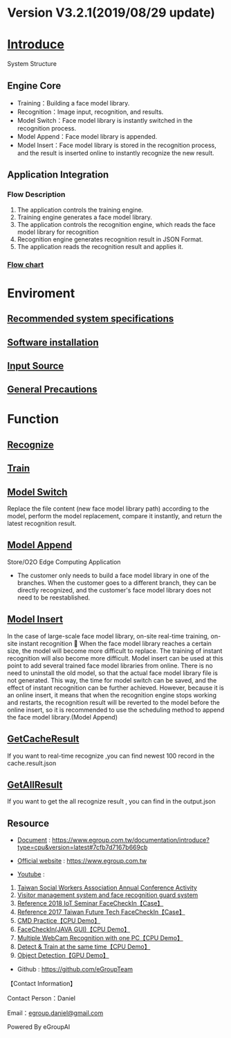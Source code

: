 # Version V3.2.1(2019/08/29 update)

# [Introduce](https://www.egroup.com.tw/documentation/introduce?type=cpu&version=latest)
System Structure
## Engine Core 
* Training：Building a face model library.
* Recognition：Image input, recognition, and results. 
* Model Switch：Face model library is instantly switched in the recognition process. 
* Model Append：Face model library is appended. 
* Model Insert：Face model library is stored in the recognition process, and the result is inserted online to instantly recognize the new result.

## Application Integration
### Flow Description
1. The application controls the training engine.
2. Training engine generates a face model library.
3. The application controls the recognition engine, which reads the face model library for recognition
4. Recognition engine generates recognition result in JSON Format.
5. The application reads the recognition result and applies it.
### [Flow chart](https://www.egroup.com.tw/documentation/introduce?type=cpu&version=latest#6d417a0b5716)

# Enviroment
## [Recommended system specifications](https://www.egroup.com.tw/documentation/introduce?type=cpu&version=latest#5efa8b707cfb7d71898f683c)
## [Software installation](https://www.egroup.com.tw/documentation/introduce?type=cpu&version=latest#8edf9ad45b8988dd)
## [Input Source](https://www.egroup.com.tw/documentation/introduce?type=cpu&version=latest#8f3851655f7150cf4f866e90)
## [General Precautions](https://www.egroup.com.tw/documentation/introduce?type=cpu&version=latest#6ce8610f4e8b9805)

# Function
## [Recognize](https://www.egroup.com.tw/documentation/recognize?type=cpu&version=latest#6d417a0b5716)

## [Train](https://www.egroup.com.tw/documentation/train?type=cpu&version=latest#6d417a0b5716) 

## [Model Switch](https://www.egroup.com.tw/documentation/model-switch?type=cpu&version=latest#4f7f752860c55883)
Replace the file content (new face model library path) according to the model, perform the model replacement, compare it instantly, and return the latest recognition result.

## [Model Append](https://www.egroup.com.tw/documentation/model-merge?type=cpu&version=latest#4f7f752860c55883)
Store/O2O Edge Computing Application
* The customer only needs to build a face model library in one of the branches. When the customer goes to a different branch, they can be directly recognized, and the customer's face model library does not need to be reestablished.

## [Model Insert](https://www.egroup.com.tw/documentation/model-insert?type=cpu&version=latest#4f7f752860c55883)
In the case of large-scale face model library, on-site real-time training, on-site instant recognition
 When the face model library reaches a certain size, the model will become more difficult to replace. The training of instant recognition will also become more difficult. Model insert can be used at this point to add several trained face model libraries from online. There is no need to uninstall the old model, so that the actual face model library file is not generated. This way, the time for model switch can be saved, and the effect of instant recognition can be further achieved. However, because it is an online insert, it means that when the recognition engine stops working and restarts, the recognition result will be reverted to the model before the online insert, so it is recommended to use the scheduling method to append the face model library.(Model Append)

## [GetCacheResult](https://www.egroup.com.tw/documentation/recognize?type=cpu&version=latest#8fa88b580020004f00750074007000750074)
If you want to real-time recognize ,you can find newest 100 record in the cache.result.json

## [GetAllResult](https://www.egroup.com.tw/documentation/recognize?type=cpu&version=latest#8fa88b580020004f00750074007000750074)
If you want to get the all recognize result , you can find in the output.json
## Resource
* [Document](https://www.egroup.com.tw/documentation/introduce?type=cpu&version=latest#7cfb7d7167b669cb) : https://www.egroup.com.tw/documentation/introduce?type=cpu&version=latest#7cfb7d7167b669cb

* [Official website](https://www.egroup.com.tw) : https://www.egroup.com.tw

* [Youtube](https://ppt.cc/f78xjx) : 
1. [Taiwan Social Workers Association Annual Conference Activity](https://www.youtube.com/watch?v=wupwnKb7RyY)
2. [Visitor management system and face recognition guard system](https://www.youtube.com/watch?v=KH2IDPDulDQ&t=24s)
3. [Reference 2018 IoT Seminar FaceCheckIn【Case】](https://www.youtube.com/watch?v=sF6U7h4f9EQ)
4. [Reference 2017 Taiwan Future Tech FaceCheckIn【Case】](https://www.youtube.com/watch?v=YdUSXfnOnAU)
5. [CMD Practice【CPU Demo】](https://www.youtube.com/watch?v=Am8SukUPVSc)
6. [FaceCheckIn(JAVA GUI)【CPU Demo】](https://www.youtube.com/watch?v=9ZV8Jjqi5SY)
7. [Multiple WebCam Recognition with one PC【CPU Demo】](https://www.youtube.com/watch?v=OC5wpANob_A)
8. [Detect & Train at the same time【CPU Demo】](https://www.youtube.com/watch?v=g9Xg2OaepHw)
9. [Object Detection【GPU Demo】](https://www.youtube.com/watch?v=H6SP5UpD2wk)

* Github : https://github.com/eGroupTeam



【Contact Information】

Contact Person：Daniel 

Email：egroup.daniel@gmail.com

Powered By eGroupAI
